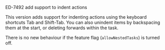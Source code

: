 ED-7492 add support to indent actions

This version adds support for indenting actions using the keyboard shortcuts Tab and Shift-Tab. You can also unindent items by backspacing them at the start, or deleting forwards within the task.

There is no new behaviour if the feature flag (`allowNestedTasks`) is turned off.
